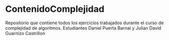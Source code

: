 # ContenidoComplejidad
Repositorio que contiene todos los ejercicios trabajados durante el curso de complejidad de algoritmos. Estudiantes Daniel Puerta Barnal  y Julian David Guarnizo Castrillon
